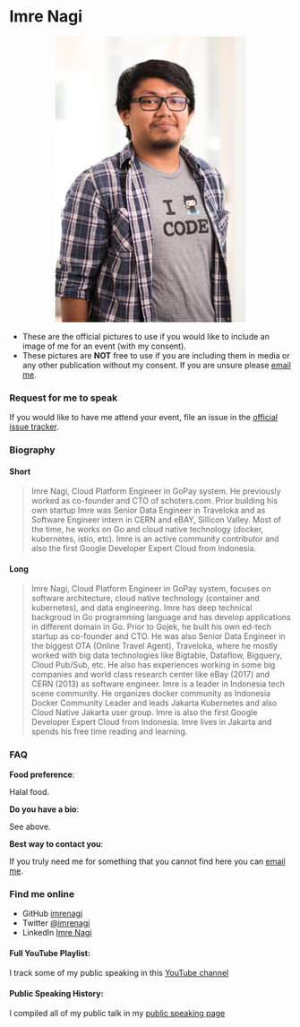 # Imre Nagi

<p align="center"><img src="/img/imre-nagi.jpg" width="340"></p>

 - These are the official pictures to use if you would like to include an image of me for an event (with my consent). 
 - These pictures are **NOT** free to use if you are including them in media or any other publication without my consent. If you are unsure please [email me](mailto:imre.nagi2812@gmail.com).
 
### Request for me to speak

If you would like to have me attend your event, file an issue in the [official issue tracker](https://github.com/imrenagi/public-speaking/issues). 


### Biography 

#### Short

> Imre Nagi, Cloud Platform Engineer in GoPay system. He previously worked as co-founder and CTO of schoters.com. Prior building his own startup Imre was Senior Data Engineer in Traveloka and as Software Engineer intern in CERN and eBAY, Sillicon Valley. Most of the time, he works on Go and cloud native technology (docker, kubernetes, istio, etc). Imre is an active community contributor and also the first Google Developer Expert Cloud from Indonesia. 

#### Long 

> Imre Nagi, Cloud Platform Engineer in GoPay system, focuses on software architecture, cloud native technology (container and kubernetes), and data engineering. Imre has deep technical backgroud in Go programming language and has develop applications in different domain in Go. Prior to Gojek, he built his own ed-tech startup as co-founder and CTO. He was also Senior Data Engineer in the biggest OTA (Online Travel Agent), Traveloka, where he mostly worked with big data technologies like Bigtable, Dataflow, Bigquery, Cloud Pub/Sub, etc. He also has experiences working in some big companies and world class research center like eBay (2017) and CERN (2013) as software engineer. Imre is a leader in Indonesia tech scene community. He organizes docker community as Indonesia Docker Community Leader and leads Jakarta Kubernetes and also Cloud Native Jakarta user group. Imre is also the first Google Developer Expert Cloud from Indonesia. Imre lives in Jakarta and spends his free time reading and learning.

### FAQ

**Food preference**: 

Halal food.

**Do you have a bio**: 

See above. 

**Best way to contact you**: 

If you truly need me for something that you cannot find here you can [email me](mailto:imre.nagi2812@gmail.com).

### Find me online

 - GitHub [imrenagi](https://github.com/imrenagi) 
 - Twitter [@imrenagi](https://twitter.com/imrenagi) 
 - LinkedIn [Imre Nagi](https://linkedin.com/in/imrenagi) 
 
#### Full YouTube Playlist:

I track some of my public speaking in this [YouTube channel](https://www.youtube.com/channel/UCC7eynhXsqH-7RdsBB1E53g)

#### Public Speaking History:

I compiled all of my public talk in my [public speaking page](https://github.com/imrenagi/public-speaking/tree/master/tech-talks)
